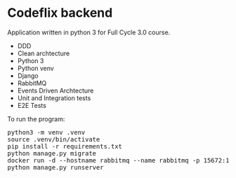 # Codeflix backend

Application written in python 3 for Full Cycle 3.0 course.
- DDD
- Clean archtecture
- Python 3
- Python venv
- Django
- RabbitMQ
- Events Driven Archtecture
- Unit and Integration tests
- E2E Tests


To run the program:
<pre>
python3 -m venv .venv
source .venv/bin/activate
pip install -r requirements.txt
python manage.py migrate
docker run -d --hostname rabbitmq --name rabbitmq -p 15672:15672 -p 5672:5672 rabbitmq:3-management
python manage.py runserver
</pre>
